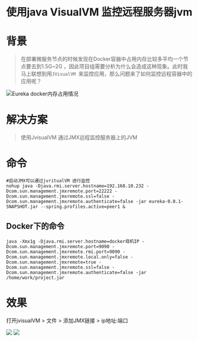 # 使用java VisualVM 监控远程服务器jvm

# 背景

> 在部署微服务节点的时候发现在Docker容器中占用内存比较多平均一个节点要去到1.5G~2G ，因此项目组需要分析为什么会造成这种现象。此时我马上联想到用`JVisualVM `来监控应用，那么问题来了如何监控远程容器中的应用呢？

![Eureka docker内存占用情况](https://kingschan1204.github.io/microservices/spring-boot/res/eureka_docker_memory_usage.jpg)

# 解决方案
> 使用JvisualVM 通过JMX远程监控服务器上的JVM

# 命令

```
#启动JMX可以通过jvritualVM 进行监控
nohup java -Djava.rmi.server.hostname=192.168.10.232 -Dcom.sun.management.jmxremote.port=22222 -Dcom.sun.management.jmxremote.ssl=false -Dcom.sun.management.jmxremote.authenticate=false -jar eureka-0.0.1-SNAPSHOT.jar --spring.profiles.active=peer1 &
```

## Docker下的命令

```
java -Xmx1g -Djava.rmi.server.hostname=docker母机IP -Dcom.sun.management.jmxremote.port=9090 -Dcom.sun.management.jmxremote.rmi.port=9090 -Dcom.sun.management.jmxremote.local.only=false -Dcom.sun.management.jmxremote=true -Dcom.sun.management.jmxremote.ssl=false -Dcom.sun.management.jmxremote.authenticate=false -jar /home/work/project.jar
```


# 效果

 打开jvisualVM > 文件 > 添加JMX链接 > ip地址:端口

![](https://kingschan1204.github.io/microservices/spring-boot/res/jvisualvm-remote.png)
![](https://kingschan1204.github.io/microservices/spring-boot/res/jvisualvm-remote-thead.png)
 
 
